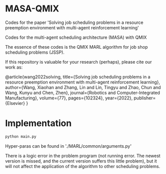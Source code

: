 # MASA-QMIX
Codes for the paper 'Solving job scheduling problems in a resource preemption environment with multi-agent reinforcement learning'

Codes for the multi-agent scheduling architecture (MASA) with QMIX

The essence of these codes is the QMIX MARL algorithm for job shop scheduling problems (JSSP).

If this repository is valuable for your research (perhaps), please cite our work as:

@article{wang2022solving, title={Solving job scheduling problems in a resource preemption environment with multi-agent reinforcement learning}, author={Wang, Xiaohan and Zhang, Lin and Lin, Tingyu and Zhao, Chun and Wang, Kunyu and Chen, Zhen}, journal={Robotics and Computer-Integrated Manufacturing}, volume={77}, pages={102324}, year={2022}, publisher={Elsevier} }

# Implementation
```python
python main.py
```

Hyper-paras can be found in './MARL/common/arguments.py'

There is a logic error in the problem program (not running error. The newest version is missed, and the current version suffers this little problem), but it will not affect the application of the algorithm to other scheduling problems.
